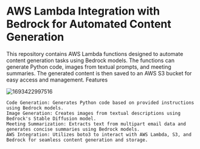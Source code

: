 # AWS Lambda Integration with Bedrock for Automated Content Generation
This repository contains AWS Lambda functions designed to automate content generation tasks using Bedrock models. The functions can generate Python code, images from textual prompts, and meeting summaries. The generated content is then saved to an AWS S3 bucket for easy access and management.
Features

![1693422997516](https://github.com/user-attachments/assets/9b517442-787e-4a62-b02f-64614e35c354)


    Code Generation: Generates Python code based on provided instructions using Bedrock models.
    Image Generation: Creates images from textual descriptions using Bedrock's Stable Diffusion model.
    Meeting Summarization: Extracts text from multipart email data and generates concise summaries using Bedrock models.
    AWS Integration: Utilizes boto3 to interact with AWS Lambda, S3, and Bedrock for seamless content generation and storage.
